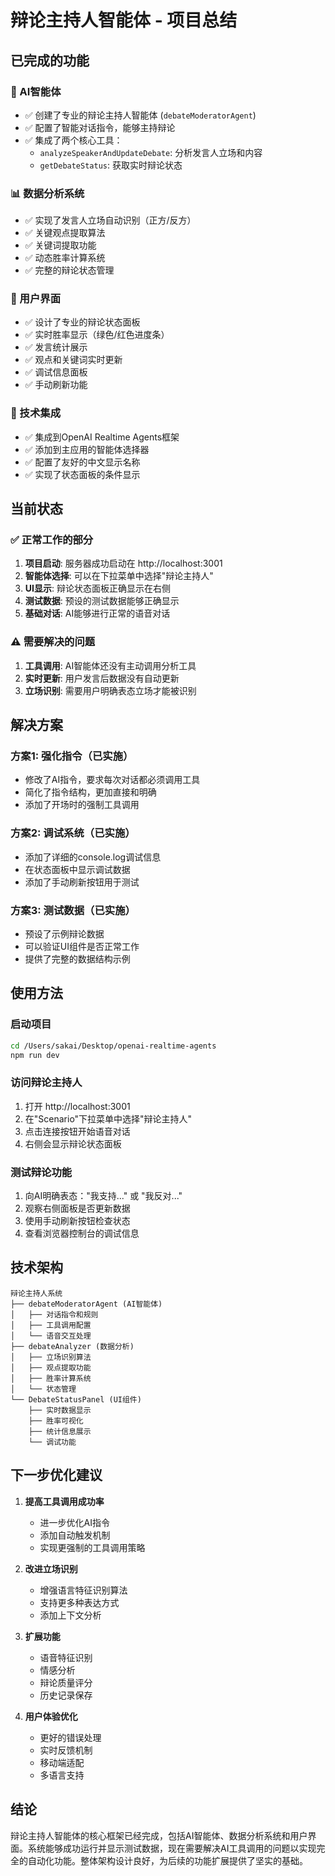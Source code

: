 # 辩论主持人智能体 - 项目总结

## 已完成的功能

### 🤖 AI智能体
- ✅ 创建了专业的辩论主持人智能体 (`debateModeratorAgent`)
- ✅ 配置了智能对话指令，能够主持辩论
- ✅ 集成了两个核心工具：
  - `analyzeSpeakerAndUpdateDebate`: 分析发言人立场和内容
  - `getDebateStatus`: 获取实时辩论状态

### 📊 数据分析系统
- ✅ 实现了发言人立场自动识别（正方/反方）
- ✅ 关键观点提取算法
- ✅ 关键词提取功能
- ✅ 动态胜率计算系统
- ✅ 完整的辩论状态管理

### 🎨 用户界面
- ✅ 设计了专业的辩论状态面板
- ✅ 实时胜率显示（绿色/红色进度条）
- ✅ 发言统计展示
- ✅ 观点和关键词实时更新
- ✅ 调试信息面板
- ✅ 手动刷新功能

### 🔧 技术集成
- ✅ 集成到OpenAI Realtime Agents框架
- ✅ 添加到主应用的智能体选择器
- ✅ 配置了友好的中文显示名称
- ✅ 实现了状态面板的条件显示

## 当前状态

### ✅ 正常工作的部分
1. **项目启动**: 服务器成功启动在 http://localhost:3001
2. **智能体选择**: 可以在下拉菜单中选择"辩论主持人"
3. **UI显示**: 辩论状态面板正确显示在右侧
4. **测试数据**: 预设的测试数据能够正确显示
5. **基础对话**: AI能够进行正常的语音对话

### ⚠️ 需要解决的问题
1. **工具调用**: AI智能体还没有主动调用分析工具
2. **实时更新**: 用户发言后数据没有自动更新
3. **立场识别**: 需要用户明确表态立场才能被识别

## 解决方案

### 方案1: 强化指令（已实施）
- 修改了AI指令，要求每次对话都必须调用工具
- 简化了指令结构，更加直接和明确
- 添加了开场时的强制工具调用

### 方案2: 调试系统（已实施）
- 添加了详细的console.log调试信息
- 在状态面板中显示调试数据
- 添加了手动刷新按钮用于测试

### 方案3: 测试数据（已实施）
- 预设了示例辩论数据
- 可以验证UI组件是否正常工作
- 提供了完整的数据结构示例

## 使用方法

### 启动项目
```bash
cd /Users/sakai/Desktop/openai-realtime-agents
npm run dev
```

### 访问辩论主持人
1. 打开 http://localhost:3001
2. 在"Scenario"下拉菜单中选择"辩论主持人"
3. 点击连接按钮开始语音对话
4. 右侧会显示辩论状态面板

### 测试辩论功能
1. 向AI明确表态："我支持..." 或 "我反对..."
2. 观察右侧面板是否更新数据
3. 使用手动刷新按钮检查状态
4. 查看浏览器控制台的调试信息

## 技术架构

```
辩论主持人系统
├── debateModeratorAgent (AI智能体)
│   ├── 对话指令和规则
│   ├── 工具调用配置
│   └── 语音交互处理
├── debateAnalyzer (数据分析)
│   ├── 立场识别算法
│   ├── 观点提取功能
│   ├── 胜率计算系统
│   └── 状态管理
└── DebateStatusPanel (UI组件)
    ├── 实时数据显示
    ├── 胜率可视化
    ├── 统计信息展示
    └── 调试功能
```

## 下一步优化建议

1. **提高工具调用成功率**
   - 进一步优化AI指令
   - 添加自动触发机制
   - 实现更强制的工具调用策略

2. **改进立场识别**
   - 增强语言特征识别算法
   - 支持更多种表达方式
   - 添加上下文分析

3. **扩展功能**
   - 语音特征识别
   - 情感分析
   - 辩论质量评分
   - 历史记录保存

4. **用户体验优化**
   - 更好的错误处理
   - 实时反馈机制
   - 移动端适配
   - 多语言支持

## 结论

辩论主持人智能体的核心框架已经完成，包括AI智能体、数据分析系统和用户界面。系统能够成功运行并显示测试数据，现在需要解决AI工具调用的问题以实现完全的自动化功能。整体架构设计良好，为后续的功能扩展提供了坚实的基础。
